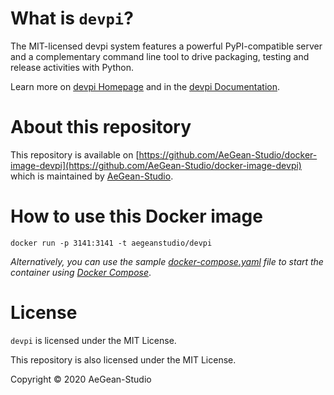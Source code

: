 # What is `devpi`?

The MIT-licensed devpi system features a powerful PyPI-compatible server and a complementary command line tool to drive packaging, testing and release activities with Python.

Learn more on [devpi Homepage](https://www.devpi.net) and in the [devpi Documentation](https://docs.devpi.net).

# About this repository

This repository is available on [https://github.com/AeGean-Studio/docker-image-devpi](https://github.com/AeGean-Studio/docker-image-devpi) which is maintained by [AeGean-Studio](https://aegean.studio).

# How to use this Docker image

```shell script
docker run -p 3141:3141 -t aegeanstudio/devpi
```

*Alternatively, you can use the sample [docker-compose.yaml](docker-compose.yaml)
file to start the container using [Docker
Compose](https://docs.docker.com/compose/)*.

# License

`devpi` is licensed under the MIT License.

This repository is also licensed under the MIT License.

Copyright &copy; 2020 AeGean-Studio
